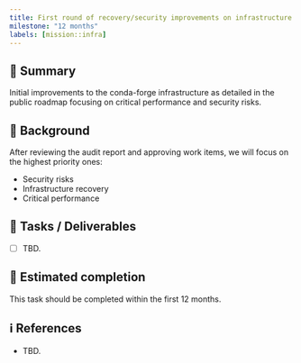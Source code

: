 ```yaml
---
title: First round of recovery/security improvements on infrastructure
milestone: "12 months"
labels: [mission::infra]
---
```


## 📌 Summary

Initial improvements to the conda-forge infrastructure as detailed in the public
roadmap focusing on critical performance and security risks. 

## 📝 Background

After reviewing the audit report and approving work items, we will focus on the highest priority ones:

- Security risks
- Infrastructure recovery
- Critical performance

## 🚀 Tasks / Deliverables

- [ ] TBD.

## 📅 Estimated completion

This task should be completed within the first 12 months.

## ℹ️ References

- TBD.